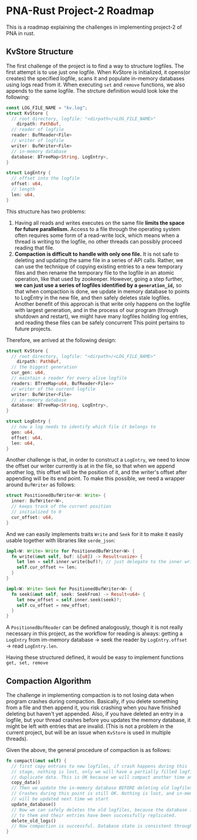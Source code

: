 # PNA-Rust Project-2 Roadmap

This is a roadmap explaining the challenges in implementing project-2 of PNA in rust.

## KvStore Structure

The first challenge of the project is to find a way to structure logfiles. The first attempt is to use just one logfile. When KvStore is initialized, it opens(or creates) the specified logfile, scans it and populate in-memory databases using logs read from it. When executing `set` and `remove` functions, we also appends to the same logfile. The strcture definition would look loke the following:

```Rust
const LOG_FILE_NAME = "kv.log";
struct KvStore {
  // root directory, logfile: "<dirpath>/<LOG_FILE_NAME>"
	dirpath: PathBuf,
  // reader of logfile
  reader: BufReader<File>
  // writer of logfile
  writer: BufWriter<File>
  // in-memory database
  database: BTreeMap<String, LogEntry>,
}

struct LogEntry {
  // offset into the logfile
  offset: u64,
  // length
  len: u64,
}
```

This structure has two problems:

1. Having all reads and writes executes on the same file **limits the space for future parallelism.** Access to a file through the operating system often requires some form of a read-write lock, which means when a thread is writing to the logfile, no other threads can possibly proceed reading that file.
2. **Compaction is difficult to handle with only one file.** It is not safe to deleting and updating the same file in a series of API calls. Rather, we can use the technique of copying existing entries to a new temporary files and then rename the temporary file to the logfile in an atomic operation, like that used by zookeeper. However, going a step further, **we can just use a series of logfiles identified by a `generation_id`,** so that when compaction is done, we update in memory database to points to LogEntry in the new file, and then safely deletes stale logfiles. Another benefit of this approcah is that write only happens on the logfile with largest generation, and in the process of our program (through shutdown and restart), we might have many logfiles holding log entries, and reading these files can be safely concurrent This point pertains to future projects.

Therefore, we arrived at the following design:

```Rust
struct KvStore {
  // root directory, logfile: "<dirpath>/<LOG_FILE_NAME>"
	dirpath: PathBuf,
  // the biggest generation
  cur_gen: u64,
  // maintain a reader for every alive logfile 
  readers: BTreeMap<u64, BufReader<File>>
  // writer of the current logfile
  writer: BufWriter<File>
  // in-memory database
  database: BTreeMap<String, LogEntry>,
}

struct LogEntry {
  // now a log needs to identify which file it belongs to
  gen: u64,
  offset: u64,
  len: u64,
}
```

Another challenge is that, in order to construct a `LogEntry`, we need to know the offset our writer currently  is at in the file, so that when we append another log, this offset will be the position of it, and the writer's offset after appending will be its end point. To make this possible, we need a wrapper around `BufWriter` as follows:

```Rust
struct PositionedBufWriter<W: Write> {
  inner: BufWriter<W>,
  // keeps track of the current position
  // initialized to 0
  cur_offset: u64,
}
```

And we can easily implements traits `Write` and `Seek` for it to make it easily usable together with libraries like `serde_json`:

```Rust
impl<W: Write> Write for PositionedBufWriter<W> {
  fn write(&mut self, buf: &[u8]) -> Result<usize> {
    let len = self.inner.write(buf)?; // just delegate to the inner writer
    self.cur_offset += len;
  }
}

impl<W: Write> Seek for PositionedBufWriter<W> {
  fn seek(&mut self, seek: SeekFrom) -> Result<u64> {
    let new_offset = self.inner.seek(seek)?;
    self.cu_offset = new_offset;
  }
} 
```

A `PositionedBufReader` can be defined analogously, though it is not really necessary in this project, as the workflow for reading is always: getting a `LogEntry` from im-memory database -> seek the reader by `LogEntry.offset` -> read `LogEntry.len`.

Having these structured defined, it would be easy to implement functions `get, set, remove`

## Compaction Algorithm

The challenge in implementing compaction is to not losing data when program crashes during compaction. Basically, if you delete something from a file and then append it, you risk crashing when you have finished deleting but haven't yet appended. Also, if you have deleted an entry in a logfile, but your thread crashes before you updates the memory database, it might be left with entries that are invalid. (This is not a problem in the current project, but will be an issue when `KvStore` is used in multiple threads).

Given the above, the general procedure of compaction is as follows:

```Rust
fn compact(&mut self) {
  // first copy entries to new logfiles, if crash happens during this
  // stage, nothing is lost, only we will have a partially filled logfile which contains
  // duplicate data. This is OK because we will compact another time anyway.
  copy_data()
  // Then we update the in-memory database BEFORE deleting old logfiles.
  // Crashes during this point is still OK. Nothing is lost, and in-memory database
  // will be updated next time we start
  update_database()
  // Now we can safely deletes the old logfiles, because the database is not pointing
  // to them and their entries have been successfully replicated. 
  delete_old_logs()
  // Now compaction is successful. Database state is consistent throughout the process
}
```
